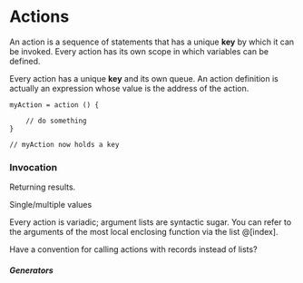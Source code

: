 # Actions

An action is a sequence of statements that has a unique **key** by which it can be invoked. Every action has its own scope in which variables can be defined.

Every action has a unique **key** and its own queue. An action definition is actually an expression whose value is the address of the action.

	myAction = action () {
	
		// do something
	}
	
	// myAction now holds a key

### Invocation


Returning results.

Single/multiple values

Every action is variadic; argument lists are syntactic sugar. You can refer to the arguments of the most local enclosing function via the list @[index].

Have a convention for calling actions with records instead of lists?

##### Generators